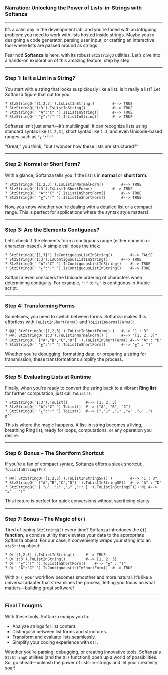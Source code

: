 ### **Narration: Unlocking the Power of Lists-in-Strings with Softanza**

---

It’s a calm day in the development lab, and you’re faced with an intriguing problem: you need to work with lists hosted inside strings. Maybe you’re designing a code generator, parsing user input, or crafting an interactive tool where lists are passed around as strings. 

Fear not! **Softanza** is here, with its robust `StzStringQ` utilities. Let’s dive into a hands-on exploration of this amazing feature, step by step.

---

### **Step 1: Is It a List in a String?**

You start with a string that looks suspiciously like a list. Is it really a list? Let Softanza figure that out for you:

```ring
? StzStringQ('[1,2,3]').IsListInString()		#--> TRUE
? StzStringQ('1:3').IsListInString()			#--> TRUE
? StzStringQ(' "A":"C" ').IsListInString()		#--> TRUE
? StzStringQ(' "ا":"ج" ').IsListInString()		#--> TRUE
```

Softanza isn’t just smart—it’s multilingual! It can recognize lists using standard syntax like `[1,2,3]`, short syntax like `1:3`, and even Unicode-based ranges such as `"ا":"ج"`. 

“Great,” you think, “but I wonder how these lists are structured?”

---

### **Step 2: Normal or Short Form?**

With a glance, Softanza tells you if the list is in **normal** or **short form**:

```ring
? StzStringQ('[1,2,3]').IsListInNormalForm()		#--> TRUE
? StzStringQ('1:3').IsListInShortForm()			#--> TRUE
? StzStringQ(' "A":"C" ').IsListInShortForm()		#--> TRUE
? StzStringQ(' "ا":"ج" ').IsListInShortForm()		#--> TRUE
```

Now, you know whether you're dealing with a detailed list or a compact range. This is perfect for applications where the syntax style matters!

---

### **Step 3: Are the Elements Contiguous?**

Let’s check if the elements form a contiguous range (either numeric or character-based). A simple call does the trick:

```ring
? StzStringQ('[1,3]').IsContiguousListInString()		#--> FALSE
? StzStringQ('1:3').IsContiguousListInString()		#--> TRUE
? StzStringQ(' "A":"C" ').IsContiguousListInString()	#--> TRUE
? StzStringQ(' "ا":"ج" ').IsContiguousListInString()	#--> TRUE
```

Softanza even considers the Unicode ordering of characters when determining contiguity. For example, `"ا"` to `"ج"` is contiguous in Arabic script.

---

### **Step 4: Transforming Forms**

Sometimes, you need to switch between forms. Softanza makes this effortless with `ToListInShortForm()` and `ToListInNormalForm()`:

```ring
? @@( StzStringQ('[1,2,3]').ToListInShortForm() )	#--> "1 : 3"
? @@( StzStringQ('1:3').ToListInNormalForm() )		#--> "[1, 2, 3]"
? StzStringQ(' ["A","B","C","D"] ').ToListInShortForm()	#--> "A" : "D"
? StzStringQ(' "ا":"ج" ').ToListInShortForm()		#--> "ا" : "ج"
```

Whether you're debugging, formatting data, or preparing a string for transmission, these transformations simplify the process.

---

### **Step 5: Evaluating Lists at Runtime**

Finally, when you're ready to convert the string back to a vibrant **Ring list** for further computation, just call `ToList()`:

```ring
? StzStringQ('1:3').ToList()	   	#--> [1, 2, 3]
? StzStringQ(' "A":"C" ').ToList() 	#--> ["A", "B", "C"]
? StzStringQ(' "ا":"ج" ').ToList() 	#--> ["ا", "ب", "ة", "ت", "ث", "ج"]
```

This is where the magic happens. A list-in-string becomes a living, breathing Ring list, ready for loops, computations, or any operation you desire.

---

### **Step 6: Bonus – The Shortform Shortcut**

If you’re a fan of compact syntax, Softanza offers a sleek shortcut: `ToListInStringSF()`:

```ring
? @@( StzStringQ('[1,2,3]').ToListInStringSF() )		#--> "1 : 3"
? StzStringQ(' ["A","B","C","D"] ').ToListInStringSF()	#--> "A" : "D"
? StzStringQ(' [ "ا", "ب", "ة", "ت" ] ').ToListInStringSF()+ NL	#--> "ا" : "ت"
```

This feature is perfect for quick conversions without sacrificing clarity.

---

### **Step 7: Bonus – The Magic of `Q()`**

Tired of typing `StzStringQ()` every time? Softanza introduces the **`Q()` function**, a concise utility that elevates your data to the appropriate Softanza object. For our case, it conveniently wraps your string into an `stzString` object:

```ring
? Q('[1,2,3]').IsListInString()		#--> TRUE
? Q('1:3').ToListInString()			#--> [1, 2, 3]
? Q(' "ا":"ج" ').ToListInShortForm()	#--> "ا" : "ج"
? Q(' "A":"C" ').IsContiguousListInShortForm()	#--> TRUE
```

With `Q()`, your workflow becomes smoother and more natural. It’s like a universal adapter that streamlines the process, letting you focus on what matters—building great software!

---

### **Final Thoughts**

With these tools, Softanza equips you to:
- Analyze strings for list content.
- Distinguish between list forms and structures.
- Transform and evaluate lists seamlessly.
- Simplify your coding experience with `Q()`.

Whether you’re parsing, debugging, or creating innovative tools, Softanza's `StzStringQ` utilities (and the `Q()` function!) open up a world of possibilities. So, go ahead—unleash the power of lists-in-strings and let your creativity soar!